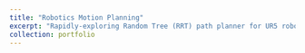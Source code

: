 ```yaml
---
title: "Robotics Motion Planning"
excerpt: "Rapidly-exploring Random Tree (RRT) path planner for UR5 robot arm.<br/><img src='/images/Motion_planning.gif'>"
collection: portfolio
---
```

